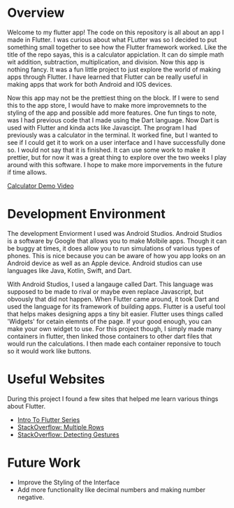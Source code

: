 # Overview
Welcome to my flutter app!  The code on this repository is all about an app I made in Flutter.  I was curious about what FLutter was so I decided to put something small together to see how the Flutter framework worked.  Like the title of the repo sayas, this is a calculator appiclation.  It can do simple math wit addition, subtraction, multiplication, and division.  Now this app is nothing fancy.  It was a fun little project to just explore the world of making apps through Flutter.  I have learned that Flutter can be really useful in making apps that work for both Android and IOS devices.  

Now this app may not be the prettiest thing on the block.  If I were to send this to the app store, I would have to make more improvemnets to the styling of the app and possible add more features.  One fun tings to note, was I had previous code that I made using the Dart language.  Now Dart is used with Flutter and kinda acts like Javascipt.  The program I had previously was a calculator in the terminal.  It worked fine, but I wanted to see if I could get it to work on a user interface and I have successfully done so.  I would not say that it is finished.  It can use some work to make it prettier, but for now it was a great thing to explore over the two weeks I play around with this software.  I hope to make more imporvements in the future if time allows.

[Calculator Demo Video ](http://youtube.link.goes.here)

# Development Environment

The development Enviorment I used was Android Studios.  Android Studios is a software by Google that allows you to make Molbile apps.  Though it can be buggy at times, it does allow you to run simulations of various types of phones.  This is nice because you can be aware of how you app looks on an Android device as well as an Apple device.  Android studios can use languages like Java, Kotlin, Swift, and Dart.

With Android Studios, I used a langauge called Dart.  This language was supposed to be made to rival or maybe even replace Javascript, but obvously that did not happen.  When Flutter came around, it took Dart and used the language for its framework of building apps.  Flutter is a useful tool that helps makes designing apps a tiny bit easier.  Flutter uses things called 'Widgets' for cetain elemnts of the page.  If your good enough, you can make your own widget to use.  For this project though, I simply made many containers in flutter, then linked those containers to other dart files that would run the calculations.  I then made each container reponsive to touch so it would work like buttons.

# Useful Websites
During this project I found a few sites that helped me learn various things about Flutter.
* [Intro To Flutter Series](https://www.youtube.com/watch?v=1ukSR1GRtMU&list=PL4cUxeGkcC9jLYyp2Aoh6hcWuxFDX6PBJ)
* [StackOverflow: Multiple Rows](https://stackoverflow.com/questions/52046840/multiple-rows-in-body-of-flutter-application)
* [StackOverflow: Detecting Gestures](https://stackoverflow.com/questions/43692923/flutter-container-onpressed)

# Future Work
* Improve the Styling of the Interface
* Add more functionality like decimal numbers and making number negative.

